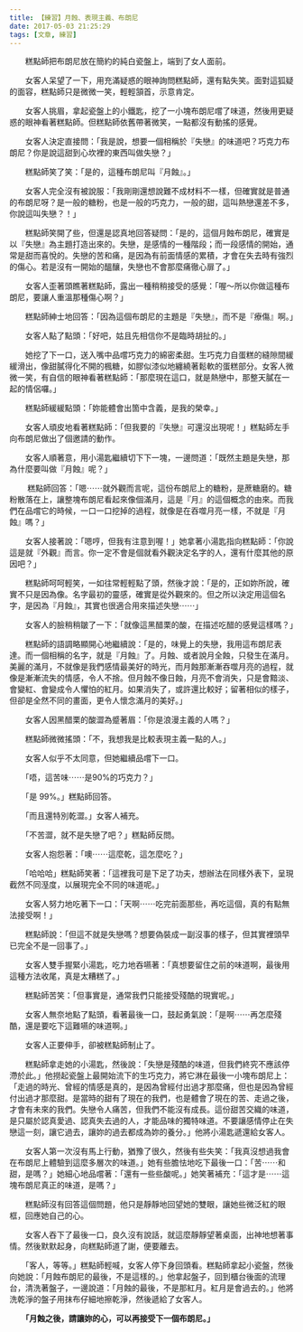 ```yaml
---
title: 【練習】月蝕、表現主義、布朗尼
date: 2017-05-03 21:25:29
tags: [文章, 練習]
---
```


　　糕點師把布朗尼放在簡約的純白瓷盤上，端到了女人面前。

　　女客人呆望了一下，用充滿疑惑的眼神詢問糕點師，還有點失笑。面對這狐疑的面容，糕點師只是微微一笑，輕輕頷首，示意肯定。

　　女客人挑眉，拿起瓷盤上的小鐵匙，挖了一小塊布朗尼嚐了味道，然後用更疑惑的眼神看著糕點師。但糕點師依舊帶著微笑，一點都沒有動搖的感覺。

　　女客人決定直接問：「我是說，想要一個相稱於『失戀』的味道吧？巧克力布朗尼？你是說這甜到心坎裡的東西叫做失戀？」

　　糕點師笑了笑：「是的，這種布朗尼叫『月蝕』。」

　　女客人完全沒有被說服：「我剛剛還想說難不成材料不一樣，但確實就是普通的布朗尼呀？是一般的糖粉，也是一般的巧克力，一般的甜，這叫熱戀還差不多，你說這叫失戀？！」

　　糕點師笑開了些，但還是認真地回答疑問：「是的，這個月蝕布朗尼，確實是以『失戀』為主題打造出來的。失戀，是感情的一種階段；而一段感情的開始，通常是甜而喜悅的。失戀的苦和痛，是因為有前面情感的累積，才會在失去時有強烈的傷心。若是沒有一開始的醞釀，失戀也不會那麼痛徹心扉了。」

　　女客人歪著頭瞧著糕點師，露出一種稍稍接受的感覺：「喔～所以你做這種布朗尼，要讓人重溫那種傷心啊？」

　　糕點師紳士地回答：「因為這個布朗尼的主題是『失戀』，而不是『療傷』啊。」

　　女客人點了點頭：「好吧，姑且先相信你不是臨時胡扯的。」

　　她挖了下一口，送入嘴中品嚐巧克力的綿密柔甜。生巧克力自蛋糕的縫隙間緩緩滑出，像甜膩得化不開的楓糖，如膠似漆似地纏繞著鬆軟的蛋糕部分。女客人微微一笑，有自信的眼神看著糕點師：「那麼現在這口，就是熱戀中，那整天膩在一起的情侶囉。」

　　糕點師緩緩點頭：「妳能體會出箇中含義，是我的榮幸。」

　　女客人頑皮地看著糕點師：「但我要的『失戀』可還沒出現呢！」糕點師左手向布朗尼做出了個邀請的動作。

　　女客人順著意，用小湯匙繼續切下下一塊，一邊問道：「既然主題是失戀，那為什麼要叫做『月蝕』呢？」

　　 糕點師回答：「嗯⋯⋯就外觀而言呢，這份布朗尼上的糖粉，是蔗糖磨的。糖粉散落在上，讓整塊布朗尼看起來像個滿月，這是『月』的這個概念的由來。而我們在品嚐它的時候，一口一口挖掉的過程，就像是在吞噬月亮一樣，不就是『月蝕』嗎？」

　　女客人接著說：「嗯哼，但我有注意到喔！」她拿著小湯匙指向糕點師：「你說這是就『外觀』而言。你一定不會是個就看外觀決定名字的人，還有什麼其他的原因吧？」

　　糕點師呵呵輕笑，一如往常輕輕點了頭，然後才說：「是的，正如妳所說，確實不只是因為像。名字最初的靈感，確實是從外觀來的。但之所以決定用這個名字，是因為『月蝕』，其實也很適合用來描述失戀⋯⋯」

　　女客人的臉稍稍皺了一下：「就像這黑醋栗的酸，在描述吃醋的感覺這樣嗎？」

　　糕點師的語調略顯開心地繼續說：「是的，味覺上的失戀，我用這布朗尼表達。而一個相稱的名字，就是『月蝕』了。月蝕、或者說月全蝕，只發生在滿月。美麗的滿月，不就像是我們感情最美好的時光，而月蝕那漸漸吞噬月亮的過程，就像是漸漸流失的情感，令人不捨。但月蝕不像日蝕，月亮不會消失，只是會黯淡、會變紅、會變成令人懼怕的紅月。如果消失了，或許還比較好；留著相似的樣子，但卻是全然不同的畫面，更令人懷念滿月的美好。」

　　女客人因黑醋栗的酸澀為蹙著眉：「你是浪漫主義的人嗎？」

　　糕點師微微搖頭：「不，我想我是比較表現主義一點的人。」

　　女客人似乎不太同意，但她繼續品嚐下一口。

　　「唔，這苦味⋯⋯是90%的巧克力？」

　　「是 99%。」糕點師回答。

　　「而且還特別乾澀。」女客人補充。

　　「不苦澀，就不是失戀了吧？」糕點師反問。

　　女客人抱怨著：「噢⋯⋯這麼乾，這怎麼吃？」

　　「哈哈哈」糕點師笑著：「這裡我可是下足了功夫，想辦法在同樣外表下，呈現截然不同溼度，以展現完全不同的味道呢。」

　　女客人努力地吃著下一口：「天啊⋯⋯吃完前面那些，再吃這個，真的有點無法接受啊！」

　　糕點師說：「但這不就是失戀嗎？想要偽裝成一副沒事的樣子，但其實裡頭早已完全不是一回事了。」

　　女客人雙手握緊小湯匙，吃力地吞嚥著：「真想要留住之前的味道啊，最後用這種方法收尾，真是太糟糕了。」

　　糕點師苦笑：「但事實是，通常我們只能接受殘酷的現實呢。」

　　女客人無奈地點了點頭，看著最後一口，鼓起勇氣說：「是啊⋯⋯再怎麼殘酷，還是要吃下這難嚥的味道啊。」

　　女客人正要伸手，卻被糕點師制止了。

　　糕點師拿走她的小湯匙，然後說：「失戀是殘酷的味道，但我們終究不應該停滯於此。」他撈起瓷盤上最開始流下的生巧克力，將它淋在最後一小塊布朗尼上：「走過的時光、曾經的情感是真的，是因為曾經付出過才那麼痛，但也是因為曾經付出過才那麼甜。是當時的甜有了現在的我們，也是體會了現在的苦、走過之後，才會有未來的我們。失戀令人痛苦，但我們不能沒有成長。這份甜苦交織的味道，是只屬於認真愛過、認真失去過的人，才能品味的獨特味道。不要讓感情停止在失戀這一刻，讓它過去，讓妳的過去都成為妳的養分。」他將小湯匙遞還給女客人。

　　女客人第一次沒有馬上行動，猶豫了很久，然後有些失笑：「我真沒想過我會在布朗尼上體驗到這麼多層次的味道。」她有些膽怯地吃下最後一口：「苦⋯⋯和甜，是嗎？」她細心地品嚐著：「還有一些些酸呢。」她笑著補充：「這才是⋯⋯這塊布朗尼真正的味道，是嗎？」

　　糕點師沒有回答這個問題，他只是靜靜地回望她的雙眼，讓她些微泛紅的眼框，回應她自己的心。

　　女客人吞下了最後一口，良久沒有說話，就這麼靜靜望著桌面，出神地想著事情。然後默默起身，向糕點師道了謝，便要離去。

　　「客人，等等。」糕點師輕喊，女客人停下身回頭看。糕點師拿起小瓷盤，然後向她說：「月蝕布朗尼的最後，不是這樣的。」他拿起盤子，回到櫃台後面的流理台，清洗著盤子，一邊說道：「月蝕的最後，不是那紅月。紅月是會過去的。」他將洗乾淨的盤子用抹布仔細地擦乾淨，然後遞給了女客人。

　　**「月蝕之後，請讓妳的心，可以再接受下一個布朗尼。」**